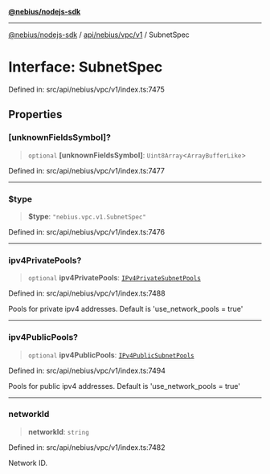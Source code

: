 [**@nebius/nodejs-sdk**](../../../../../README.md)

***

[@nebius/nodejs-sdk](../../../../../README.md) / [api/nebius/vpc/v1](../README.md) / SubnetSpec

# Interface: SubnetSpec

Defined in: src/api/nebius/vpc/v1/index.ts:7475

## Properties

### \[unknownFieldsSymbol\]?

> `optional` **\[unknownFieldsSymbol\]**: `Uint8Array`\<`ArrayBufferLike`\>

Defined in: src/api/nebius/vpc/v1/index.ts:7477

***

### $type

> **$type**: `"nebius.vpc.v1.SubnetSpec"`

Defined in: src/api/nebius/vpc/v1/index.ts:7476

***

### ipv4PrivatePools?

> `optional` **ipv4PrivatePools**: [`IPv4PrivateSubnetPools`](IPv4PrivateSubnetPools.md)

Defined in: src/api/nebius/vpc/v1/index.ts:7488

Pools for private ipv4 addresses.
 Default is 'use_network_pools = true'

***

### ipv4PublicPools?

> `optional` **ipv4PublicPools**: [`IPv4PublicSubnetPools`](IPv4PublicSubnetPools.md)

Defined in: src/api/nebius/vpc/v1/index.ts:7494

Pools for public ipv4 addresses.
 Default is 'use_network_pools = true'

***

### networkId

> **networkId**: `string`

Defined in: src/api/nebius/vpc/v1/index.ts:7482

Network ID.
